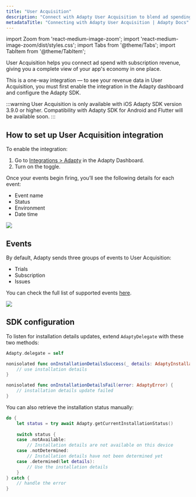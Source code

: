 ```yaml
---
title: "User Acquisition"
description: "Connect with Adapty User Acquisition to blend ad spending and subscription revenue and see the whole app economy in one place."
metadataTitle: "Connecting with Adapty User Acquisition | Adapty Docs"
---
```


import Zoom from 'react-medium-image-zoom';
import 'react-medium-image-zoom/dist/styles.css';
import Tabs from '@theme/Tabs';
import TabItem from '@theme/TabItem';

User Acquisition helps you connect ad spend with subscription revenue, giving you a complete view of your app's economy in one place. 

This is a one-way integration — to see your revenue data in User Acquisition, you must first enable the integration in the Adapty dashboard and configure the Adapty SDK.

:::warning
User Acquisition is only available with iOS Adapty SDK version 3.9.0 or higher. Compatibility with Adapty SDK for Android and Flutter will be available soon.
:::

## How to set up User Acquisition integration
To enable the integration:
1. Go to [Integrations > Adapty](https://app.adapty.io/integrations/user-acquisition) in the Adapty Dashboard.
2. Turn on the toggle.

Once your events begin firing, you’ll see the following details for each event:
- Event name
- Status
- Environment
- Date time

<Zoom>
  <img src={require('./img/toggle-ua.png').default}
  style={{
    border: '1px solid #727272', /* border width and color */
    width: '700px', /* image width */
    display: 'block', /* for alignment */
    margin: '0 auto' /* center alignment */
  }}
/>
</Zoom>

## Events

By default, Adapty sends three groups of events to User Acquisition:
- Trials
- Subscription
- Issues

You can check the full list of supported events [here](events.md).

<Zoom>
  <img src={require('./img/events-ua.png').default}
  style={{
    border: '1px solid #727272', /* border width and color */
    width: '700px', /* image width */
    display: 'block', /* for alignment */
    margin: '0 auto' /* center alignment */
  }}
/>
</Zoom>

## SDK configuration

To listen for installation details updates, extend `AdaptyDelegate` with these two methods:

<Tabs groupId="current-os" queryString>
<TabItem value="swift" label="iOS (Swift)" default>

```swift showLineNumbers
Adapty.delegate = self

nonisolated func onInstallationDetailsSuccess(_ details: AdaptyInstallationDetails) {
    // use installation details
}

nonisolated func onInstallationDetailsFail(error: AdaptyError) {
    // installation details update failed
}
```

</TabItem>
</Tabs>

You can also retrieve the installation status manually:

<Tabs groupId="current-os" queryString>
<TabItem value="swift" label="iOS (Swift)" default>

```swift showLineNumbers
do {
    let status = try await Adapty.getCurrentInstallationStatus()
    
    switch status {
    case .notAvailable:
        // Installation details are not available on this device
    case .notDetermined:
        // Installation details have not been determined yet
    case .determined(let details):
        // Use the installation details
    }
} catch {
    // handle the error
}
```

</TabItem>
</Tabs>